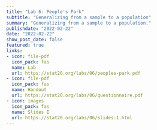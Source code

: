 ```yaml
---
title: "Lab 6: People's Park"
subtitle: "Generalizing from a sample to a population"
summary: "Generalizing from a sample to a population."
publishdate: "2022-02-22"
date: "2022-02-22"
show_post_date: false
featured: true
links:
- icon: file-pdf
  icon_pack: fas
  name: Lab
  url: https://stat20.org/labs/06/peoples-park.pdf
- icon: file-pdf
  icon_pack: fas
  name: Handout
  url: https://stat20.org/labs/06/questionnaire.pdf
- icon: images
  icon_pack: fas
  name: Slides I
  url: https://stat20.org/labs/06/slides-1.html
---
```



